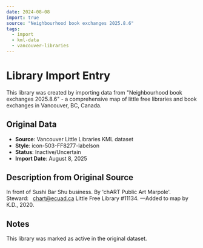 ```yaml
---
date: 2024-08-08
import: true
source: "Neighbourhood book exchanges 2025.8.6"
tags:
  - import
  - kml-data
  - vancouver-libraries
---
```


# Library Import Entry

This library was created by importing data from "Neighbourhood book exchanges 2025.8.6" - a comprehensive map of little free libraries and book exchanges in Vancouver, BC, Canada.

## Original Data

- **Source**: Vancouver Little Libraries KML dataset
- **Style**: icon-503-FF8277-labelson
- **Status**: Inactive/Uncertain
- **Import Date**: August 8, 2025

## Description from Original Source

In front of Sushi Bar Shu business.
By 'chART Public Art Marpole'.  
Steward:   chart@ecuad.ca
Little Free Library #11134.
—Added to map by K.D., 2020. 



## Notes

This library was marked as active in the original dataset.
